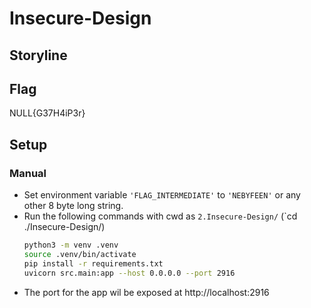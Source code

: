 # Insecure-Design

## Storyline

## Flag

NULL{G37H4iP3r}

## Setup

### Manual

- Set environment variable `'FLAG_INTERMEDIATE'` to `'NEBYFEEN'` or any other 8 byte long string.
- Run the following commands with cwd as `2.Insecure-Design/` (`cd ./Insecure-Design/)
  ```bash
  python3 -m venv .venv
  source .venv/bin/activate
  pip install -r requirements.txt
  uvicorn src.main:app --host 0.0.0.0 --port 2916
  ```
- The port for the app wil be exposed at http://localhost:2916

